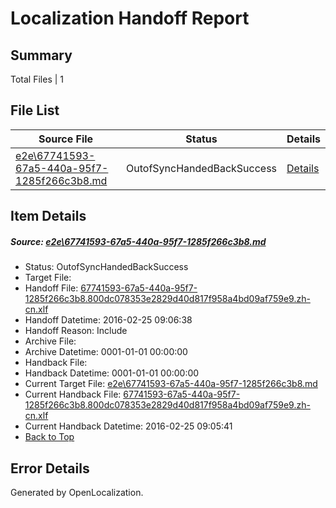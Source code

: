 # <a name='report-top'></a> Localization Handoff Report

## Summary
 Total Files | 1

## File List
 Source File | Status | Details 
 ----------- | ------ | ------- 
 [e2e\67741593-67a5-440a-95f7-1285f266c3b8.md](https://github.com/OpenLocalizationTest/oltest/blob/b38ec259c8315eda897f4019fba321099359f47e/e2e/67741593-67a5-440a-95f7-1285f266c3b8.md) | OutofSyncHandedBackSuccess | [Details](#58efef5e5f3f2a08ce16658295372bac6f0915db1)

## Item Details
##### <a name='58efef5e5f3f2a08ce16658295372bac6f0915db1'></a> Source: [e2e\67741593-67a5-440a-95f7-1285f266c3b8.md](https://github.com/OpenLocalizationTest/oltest/blob/b38ec259c8315eda897f4019fba321099359f47e/e2e/67741593-67a5-440a-95f7-1285f266c3b8.md)
* Status: OutofSyncHandedBackSuccess
* Target File: 
* Handoff File: [67741593-67a5-440a-95f7-1285f266c3b8.800dc078353e2829d40d817f958a4bd09af759e9.zh-cn.xlf](https://github.com/OpenLocalizationTestOrg/olhandoff/blob/113b597617b9f3947aa1f4bc7b2d7bbc89586f14/ol-handoff/OpenLocalizationTestOrg/oltest.zh-cn/terryjin/ht/67741593-67a5-440a-95f7-1285f266c3b8.800dc078353e2829d40d817f958a4bd09af759e9.zh-cn.xlf)
* Handoff Datetime: 2016-02-25 09:06:38
* Handoff Reason: Include
* Archive File: 
* Archive Datetime: 0001-01-01 00:00:00
* Handback File: 
* Handback Datetime: 0001-01-01 00:00:00
* Current Target File: [e2e\67741593-67a5-440a-95f7-1285f266c3b8.md](https://github.com/OpenLocalizationTestOrg/oltest.zh-cn/blob/7e1d00de28ca6bee44be0dec7b682a4e229447ab/e2e/67741593-67a5-440a-95f7-1285f266c3b8.md)
* Current Handback File: [67741593-67a5-440a-95f7-1285f266c3b8.800dc078353e2829d40d817f958a4bd09af759e9.zh-cn.xlf](https://github.com/OpenLocalizationTestOrg/olhandback/blob/7d3cd2e4304db5df952036395debb0d4e33154d6/ol-handback/OpenLocalizationTestOrg/oltest.zh-cn/terryjin/ht/67741593-67a5-440a-95f7-1285f266c3b8.800dc078353e2829d40d817f958a4bd09af759e9.zh-cn.xlf)
* Current Handback Datetime: 2016-02-25 09:05:41
* [Back to Top](#report-top)


## Error Details

Generated by OpenLocalization.
